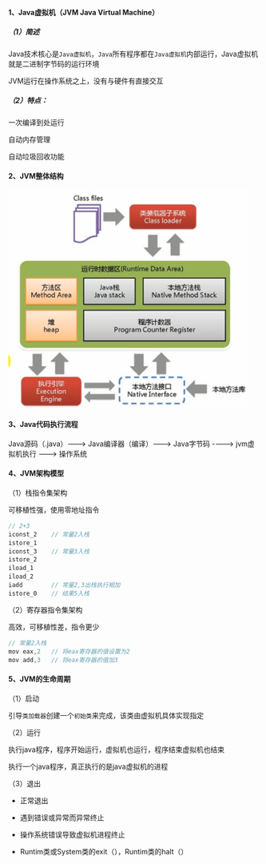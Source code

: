 #### 1、Java虚拟机（JVM Java Virtual Machine）

##### （1）简述

Java技术核心是`Java虚拟机`，`Java`所有程序都在`Java虚拟机`内部运行，Java虚拟机就是二进制字节码的运行环境

JVM运行在操作系统之上，没有与硬件有直接交互

##### （2）特点：

一次编译到处运行

自动内存管理

自动垃圾回收功能



#### 2、JVM整体结构

<img src="../../resource/JVM结构.png" style="zoom:67%;" />





#### 3、Java代码执行流程

Java源码（.java）---> Java编译器（编译）---> Java字节码 ----> jvm虚拟机执行 --->  操作系统



#### 4、JVM架构模型

（1）栈指令集架构

可移植性强，使用零地址指令

```c++
// 2+3
iconst_2	// 常量2入栈
istore_1
iconst_3	// 常量3入栈
istore_2
iload_1
iload_2
iadd		// 常量2,3出栈执行相加
istore_0	// 结果5入栈
```

（2）寄存器指令集架构

高效，可移植性差，指令更少

```java
// 常量2入栈
mov eax,2	// 将eax寄存器的值设置为2
mov add,3	// 将eax寄存器的值加3
```





#### 5、JVM的生命周期

（1）启动

引导`类加载器`创建一个`初始类`来完成，该类由虚拟机具体实现指定

（2）运行

执行java程序，程序开始运行，虚拟机也运行，程序结束虚拟机也结束

执行一个java程序，真正执行的是java虚拟机的进程

（3）退出

* 正常退出

* 遇到错误或异常而异常终止

* 操作系统错误导致虚拟机进程终止

* Runtim类或System类的exit（），Runtim类的halt（）





